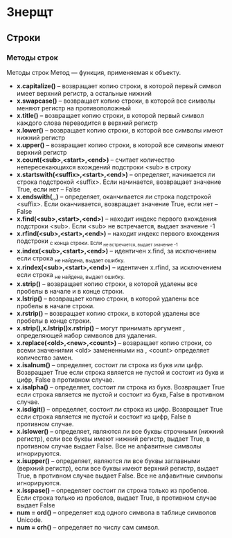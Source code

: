 # Знерщт


## Строки
### Методы строк
Методы строк
	Метод — функция, применяемая к объекту.
- **x.capitalize()** – возвращает копию строки, в которой первый символ имеет верхний регистр, а остальные нижний
- **x.swapcase()** – возвращает копию строки, в которой все символы меняют регистр на противоположный
- **x.title()** – возвращает копию строки, в которой первый символ каждого слова переводится в  верхний регистр
- **x.lower()** – возвращает копию строки, в которой все символы имеют нижний регистр 
- **x.upper()** – возвращает копию строки, в которой все символы имеют верхний регистр 
- **x.count(\<sub>,\<start>,\<end>)** – считает количество непересекающихся вхождений подстроки \<sub> в строку
- **x.startswith(\<suffix>,\<start>,\<end>)** – определяет, начинается ли строка подстрокой \<suffix>. Если начинается, возвращает значение  True, если нет – False
- **x.endswith(<suffix>,<start>,<end>)** – определяет, оканчивается ли строка подстрокой \<suffix>. Если оканчивается, возвращает значение  True, если нет – False
- **x.find(\<sub>,\<start>,\<end>)** – находит индекс первого вхождения подстроки \<sub>. Если \<sub> не встречается, выдает значение -1 
- **x.rfind(\<sub>,\<start>,\<end>)** – находит индекс первого вхождения подстроки <sub> с конца строки. Если <sub> не встречается, выдает значение -1 
- **x.index(\<sub>,\<start>,\<end>)** – идентичен x.find, за исключением если строка <sub> не найдена, выдает ошибку.
- **x.rindex(\<sub>,\<start>,\<end>)** – идентичен x.rfind, за исключением если строка <sub> не найдена, выдает ошибку.
- **x.strip()** – возвращает копию строки, в которой удалены все пробелы в начале и в конце строки.
- **x.lstrip()** – возвращает копию строки, в которой удалены все пробелы в начале строки.
- **x.rstrip()** – возвращает копию строки, в которой удалены все пробелы в конце строки.
- **x.strip(),x.lstrip()x.rstrip()** – могут принимать аргумент <chars>, определяющей набор символов для удаления.
- **x.replace(\<old>,\<new>,\<count>)** – возвращает копию строки, со всеми значениями \<old> замененными на <new>, \<count> определяет количество замен.
- **x.isalnum()** – определяет, состоит ли строка из букв или цифр. Возвращает True если строка является не пустой и состоит из букв и цифр, False в противном случае.
- **x.isalpha()** – определяет, состоит ли строка из букв. Возвращает True если строка является не пустой и состоит из букв, False в противном случае.
- **x.isdigit()** – определяет, состоит ли строка из цифр. Возвращает True если строка является не пустой и состоит из цифр, False в противном случае.
- **x.islower()** – определяет, являются ли все буквы строчными (нижний регистр), если все буквы имеют нижний регистр, выдает True, в противном случае выдает False. Все не алфавитные символы игнорируются.
- **x.isupper()** – определяет, являются ли все буквы заглавными (верхний регистр), если все буквы имеют верхний регистр, выдает True, в противном случае выдает False. Все не алфавитные символы игнорируются.
- **x.isspase()** – определяет состоит ли строка только из пробелов. Если строка только из пробелов, выдает True, в противном случае выдает False
- **num = ord()** – определяет код одного символа в таблице символов Unicode.
- **num = crh()** – определяет по числу  сам символ.
